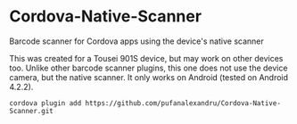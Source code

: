 # Cordova-Native-Scanner
Barcode scanner for Cordova apps using the device's native scanner

This was created for a Tousei 901S device, but may work on other devices too.
Unlike other barcode scanner plugins, this one does not use the device camera, but the native scanner.
It only works on Android (tested on Android 4.2.2).

`cordova plugin add https://github.com/pufanalexandru/Cordova-Native-Scanner.git`


